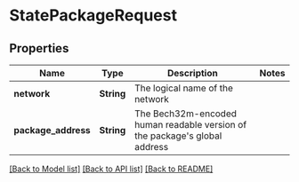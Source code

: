 # StatePackageRequest

## Properties

Name | Type | Description | Notes
------------ | ------------- | ------------- | -------------
**network** | **String** | The logical name of the network | 
**package_address** | **String** | The Bech32m-encoded human readable version of the package's global address | 

[[Back to Model list]](../README.md#documentation-for-models) [[Back to API list]](../README.md#documentation-for-api-endpoints) [[Back to README]](../README.md)


